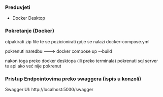 ### Preduvjeti

- Docker Desktop

### Pokretanje (Docker)

otpakirati zip file te se pozicionirati gdje se nalazi docker-compose.yml

pokrenuti naredbu ---> docker compose up --build

nakon toga preko docker desktopa (ili preko terminala) pokrenuti sql server te api ako već nije pokrenut

### Pristup Endpointovima preko swaggera (ispis u konzoli)

Swagger UI: http://localhost:5000/swagger

